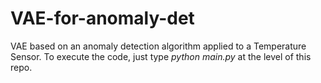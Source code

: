 # VAE-for-anomaly-det
VAE based on an anomaly detection algorithm applied to a Temperature Sensor. To execute the code, just type _python main.py_ at the level of this repo. 
